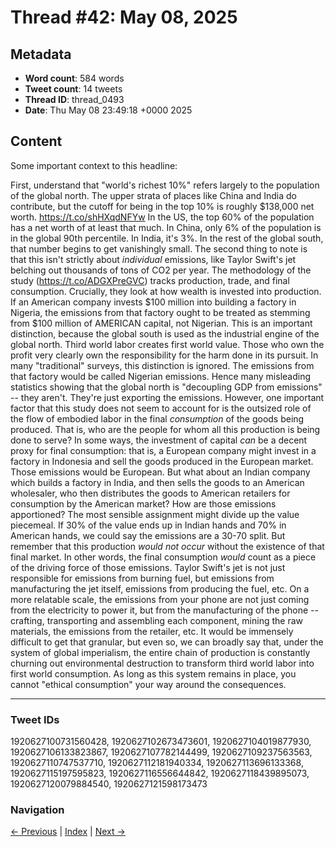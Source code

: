 # Thread #42: May 08, 2025

## Metadata
- **Word count**: 584 words
- **Tweet count**: 14 tweets
- **Thread ID**: thread_0493
- **Date**: Thu May 08 23:49:18 +0000 2025

## Content

Some important context to this headline:

First, understand that "world's richest 10%"  refers largely to the population of the global north. The upper strata of places like China and India do contribute, but the cutoff for being in the top 10% is roughly $138,000 net worth. https://t.co/shHXqdNFYw In the US, the top 60% of the population has a net worth of at least that much. In China, only 6% of the population is in the global 90th percentile. In India, it's 3%. In the rest of the global south, that number begins to get vanishingly small. The second thing to note is that this isn't strictly about *individual* emissions, like Taylor Swift's jet belching out thousands of tons of CO2 per year. The methodology of the study (https://t.co/ADGXPreGVC) tracks production, trade, and final consumption. Crucially, they look at how wealth is invested into production. If an American company invests $100 million into building a factory in Nigeria, the emissions from that factory ought to be treated as stemming from $100 million of AMERICAN capital, not Nigerian. This is an important distinction, because the global south is used as the industrial engine of the global north. Third world labor creates first world value. Those who own the profit very clearly own the responsibility for the harm done in its pursuit. In many "traditional" surveys, this distinction is ignored. The emissions from that factory would be called Nigerian emissions. Hence many misleading statistics showing that the global north is "decoupling GDP from emissions" -- they aren't. They're just exporting the emissions. However, one important factor that this study does not seem to account for is the outsized role of the flow of embodied labor in the final *consumption* of the goods being produced. That is, who are the people for whom all this production is being done to serve? In some ways, the investment of capital *can* be a decent proxy for final consumption: that is, a European company might invest in a factory in Indonesia and sell the goods produced in the European market. Those emissions would be European. But what about an Indian company which builds a factory in India, and then sells the goods to an American wholesaler, who then distributes the goods to American retailers for consumption by the American market? How are those emissions apportioned? The most sensible assignment might divide up the value piecemeal. If 30% of the value ends up in Indian hands and 70% in American hands, we could say the emissions are a 30-70 split. But remember that this production *would not occur* without the existence of that final market. In other words, the final consumption *would* count as a piece of the driving force of those emissions. Taylor Swift's jet is not just responsible for emissions from burning fuel, but emissions from manufacturing the jet itself, emissions from producing the fuel, etc. On a more relatable scale, the emissions from your phone are not just coming from the electricity to power it, but from the manufacturing of the phone -- crafting, transporting and assembling each component, mining the raw materials, the emissions from the retailer, etc. It would be immensely difficult to get that granular, but even so, we can broadly say that, under the system of global imperialism, the entire chain of production is constantly churning out environmental destruction to transform third world labor into first world consumption. As long as this system remains in place, you cannot "ethical consumption" your way around the consequences.

---

### Tweet IDs
1920627100731560428, 1920627102673473601, 1920627104019877930, 1920627106133823867, 1920627107782144499, 1920627109237563563, 1920627110747537710, 1920627112181940334, 1920627113696133368, 1920627115197595823, 1920627116556644842, 1920627118439895073, 1920627120079884540, 1920627121598173473

### Navigation
[← Previous](#041) | [Index](index.md) | [Next →](#043)
